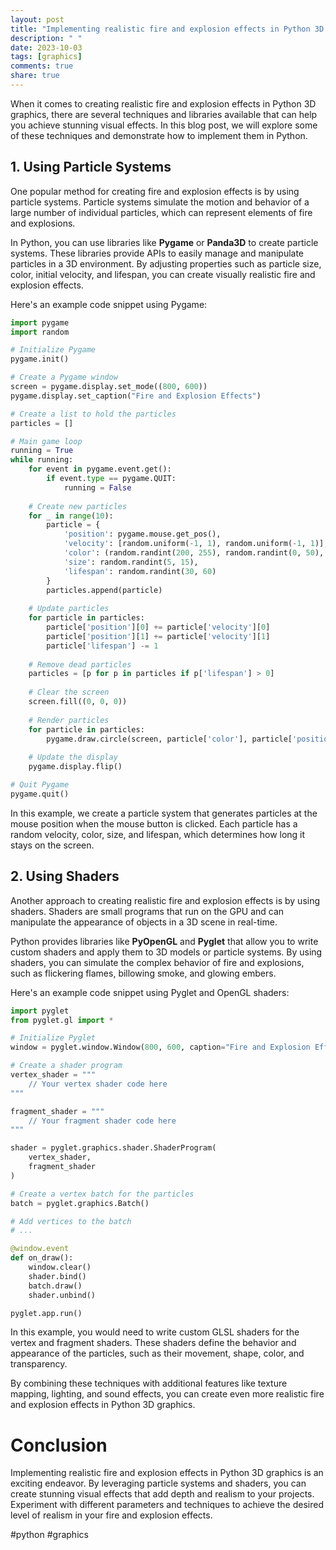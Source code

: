 ```yaml
---
layout: post
title: "Implementing realistic fire and explosion effects in Python 3D graphics"
description: " "
date: 2023-10-03
tags: [graphics]
comments: true
share: true
---
```


When it comes to creating realistic fire and explosion effects in Python 3D graphics, there are several techniques and libraries available that can help you achieve stunning visual effects. In this blog post, we will explore some of these techniques and demonstrate how to implement them in Python.

## 1. Using Particle Systems

One popular method for creating fire and explosion effects is by using particle systems. Particle systems simulate the motion and behavior of a large number of individual particles, which can represent elements of fire and explosions.

In Python, you can use libraries like **Pygame** or **Panda3D** to create particle systems. These libraries provide APIs to easily manage and manipulate particles in a 3D environment. By adjusting properties such as particle size, color, initial velocity, and lifespan, you can create visually realistic fire and explosion effects.

Here's an example code snippet using Pygame:

```python
import pygame
import random

# Initialize Pygame
pygame.init()

# Create a Pygame window
screen = pygame.display.set_mode((800, 600))
pygame.display.set_caption("Fire and Explosion Effects")

# Create a list to hold the particles
particles = []

# Main game loop
running = True
while running:
    for event in pygame.event.get():
        if event.type == pygame.QUIT:
            running = False
    
    # Create new particles
    for _ in range(10):
        particle = {
            'position': pygame.mouse.get_pos(),
            'velocity': [random.uniform(-1, 1), random.uniform(-1, 1)],
            'color': (random.randint(200, 255), random.randint(0, 50), 0),
            'size': random.randint(5, 15),
            'lifespan': random.randint(30, 60)
        }
        particles.append(particle)
    
    # Update particles
    for particle in particles:
        particle['position'][0] += particle['velocity'][0]
        particle['position'][1] += particle['velocity'][1]
        particle['lifespan'] -= 1
    
    # Remove dead particles
    particles = [p for p in particles if p['lifespan'] > 0]
    
    # Clear the screen
    screen.fill((0, 0, 0))
    
    # Render particles
    for particle in particles:
        pygame.draw.circle(screen, particle['color'], particle['position'], particle['size'])
    
    # Update the display
    pygame.display.flip()

# Quit Pygame
pygame.quit()
```

In this example, we create a particle system that generates particles at the mouse position when the mouse button is clicked. Each particle has a random velocity, color, size, and lifespan, which determines how long it stays on the screen.

## 2. Using Shaders

Another approach to creating realistic fire and explosion effects is by using shaders. Shaders are small programs that run on the GPU and can manipulate the appearance of objects in a 3D scene in real-time.

Python provides libraries like **PyOpenGL** and **Pyglet** that allow you to write custom shaders and apply them to 3D models or particle systems. By using shaders, you can simulate the complex behavior of fire and explosions, such as flickering flames, billowing smoke, and glowing embers.

Here's an example code snippet using Pyglet and OpenGL shaders:

```python
import pyglet
from pyglet.gl import *

# Initialize Pyglet
window = pyglet.window.Window(800, 600, caption="Fire and Explosion Effects")

# Create a shader program
vertex_shader = """
    // Your vertex shader code here
"""

fragment_shader = """
    // Your fragment shader code here
"""

shader = pyglet.graphics.shader.ShaderProgram(
    vertex_shader,
    fragment_shader
)

# Create a vertex batch for the particles
batch = pyglet.graphics.Batch()

# Add vertices to the batch
# ...

@window.event
def on_draw():
    window.clear()
    shader.bind()
    batch.draw()
    shader.unbind()

pyglet.app.run()
```

In this example, you would need to write custom GLSL shaders for the vertex and fragment shaders. These shaders define the behavior and appearance of the particles, such as their movement, shape, color, and transparency.

By combining these techniques with additional features like texture mapping, lighting, and sound effects, you can create even more realistic fire and explosion effects in Python 3D graphics.

# Conclusion

Implementing realistic fire and explosion effects in Python 3D graphics is an exciting endeavor. By leveraging particle systems and shaders, you can create stunning visual effects that add depth and realism to your projects. Experiment with different parameters and techniques to achieve the desired level of realism in your fire and explosion effects.

#python #graphics